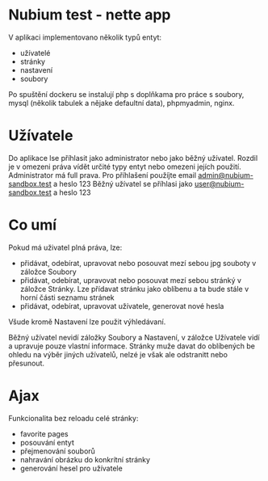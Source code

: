 # Nubium test - nette app
V aplikaci implementovano několik typů entyt:
- užívatelé
- stránky
- nastavení
- soubory

Po spuštění dockeru se instalují php s doplňkama pro práce s soubory, mysql (několik tabulek a nějake defaultní data), phpmyadmin, nginx.

# Užívatele
Do aplikace lse příhlasit jako administrator nebo jako běžný užívatel. Rozdil je v omezeni práva vídět určité typy entyt nebo omezeni jejích použití.
Administrator má full prava. Pro příhlašení použíjte email admin@nubium-sandbox.test a heslo 123
Běžný užívatel se příhlasi jako user@nubium-sandbox.test a heslo 123

# Co umí
Pokud má uživatel plná práva, lze:
- přidávat, odebírat, upravovat nebo posouvat mezí sebou jpg souboty v záložce Soubory
- přidávat, odebírat, upravovat nebo posouvat mezí sebou stránký v záložce Stránky. Lze přídavat stránku jako oblíbenu a ta bude stále v horní části seznamu stránek
- přidávat, odebírat, upravovat užívatele, generovat nové hesla

Všude kromě Nastavení lze použit výhledávaní.

Běžný užívatel nevidí záložky Soubory a Nastavení, v záložce Užívatele vidí a upravuje pouze vlastní informace. Stránky muže davat do oblíbených be ohledu na výběr jiných užívatelů, nelzé je však ale odstranitt nebo přesunout.

# Ajax
Funkcionalita bez reloadu celé stránky:
- favorite pages
- posouvání entyt
- přejmenování souborů
- nahravání obrázku do konkrítní stránky
- generování hesel pro užívatele
